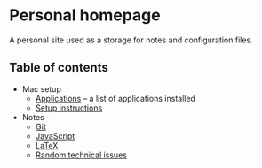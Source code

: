 # Personal homepage

A personal site used as a storage for notes and configuration files.

## Table of contents

- Mac setup
  - [Applications](./pages/mac-setup/applications.md) – a list of applications installed
  - [Setup instructions](./pages/mac-setup/setup-instructions.md)
- Notes
  - [Git](./pages/notes/git.md)
  - [JavaScript](./pages/notes/javascript.md)
  - [LaTeX](./pages/notes/latex.md)
  - [Random technical issues](./pages/notes/random-technical-issues.md)
